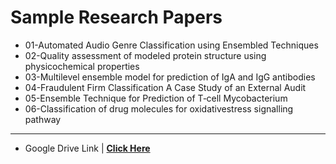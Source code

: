 # Sample Research Papers

 - 01-Automated Audio Genre Classification using Ensembled Techniques
 - 02-Quality assessment of modeled protein structure using physicochemical properties
 - 03-Multilevel ensemble model for prediction of IgA and IgG antibodies
 - 04-Fraudulent Firm Classification A Case Study of an External Audit
 - 05-Ensemble Technique for Prediction of T‑cell Mycobacterium
 - 06-Classification of drug molecules for oxidativestress signalling pathway

---
- Google Drive Link | **<a href="https://drive.google.com/drive/folders/1jR-xj6GZXOgqGgUSp-i0Sm5IyW4PaChW" target="_blank"> Click Here</a>** 
